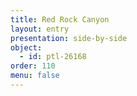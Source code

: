 ```yaml
---
title: Red Rock Canyon
layout: entry
presentation: side-by-side
object:
  - id: ptl-26168
order: 110
menu: false
---
```







